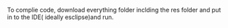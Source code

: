 To complie code, download everything folder inclding the res folder and put in to the IDE( ideally esclipse)and run.
